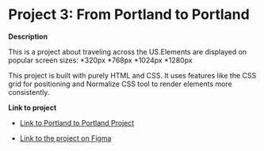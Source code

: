 # Project 3: From Portland to Portland

**Description**

This is a project about traveling across the US.Elements are displayed on popular screen sizes:
*320px
*768px
*1024px
*1280px

This project is built with purely HTML and CSS. It uses features like the CSS grid for positioning and Normalize CSS tool to render elements more consistently.

**Link to project**

 * [Link to Portland to Portland Project](https://wilhelminatetteh.github.io/web_project_3/)


* [Link to the project on Figma](https://www.figma.com/file/xM9rNsdK4iNcFJmDZho3Aw/Sprint-3%3A-From-Portland-to-Portland-%2F-desktop-%2B-mobile?node-id=500%3A0)


